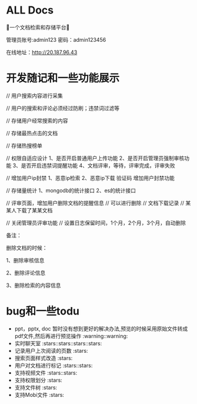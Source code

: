 # ALL Docs
:rocket:一个文档检索和存储平台:rocket:

管理员账号:admin123 密码：admin123456

在线地址：http://20.187.96.43

# 开发随记和一些功能展示

// 用户搜索内容进行采集

// 用户的搜索和评论必须经过防刷；违禁词过滤等

// 存储用户经常搜索的内容

// 存储最热点击的文档

// 存储热搜榜单

// 权限自适应设计 1、是否开启普通用户上传功能 2、是否开启管理员强制审核功能 3、是否开启违禁词提醒功能 4、文档评审，等待，评审完成，评审失败

// 增加用户ip封禁 1、恶意ip检索 2、恶意ip下载 验证码 增加用户封禁功能

// 存储量统计 1、mongodb的统计接口 2、es的统计接口

// 评审页面，增加用户删除文档的提醒信息 // 可以进行删除 // 文档下载记录 // 某某人下载了某某文档

// 关闭管理员评审功能 // 设置日志保留时间，1个月，2个月，3个月，自动删除

备注：

删除文档的时候：

1、删除审核信息

2、删除评论信息

3、删除检索的内容信息


# bug和一些todu
<ul>
<li>ppt，pptx, doc 暂时没有想到更好的解决办法,预览的时候采用原始文件转成pdf文件,然后再进行预览操作 :warning::warning:</li>
<li>实时聊天室 :stars::stars::stars::stars:</li>
<li>记录用户上次阅读的页数 :stars:</li>
<li>搜索页面样式改造 :stars:</li>
<li>用户对文档进行标记 :stars::stars:</li>
<li>支持视频文件 :stars::stars:</li>
<li>支持权限划分 :stars:</li>
<li>支持文件树 :stars:</li>
<li>支持Mobi文件 :stars:</li>
</ul>
